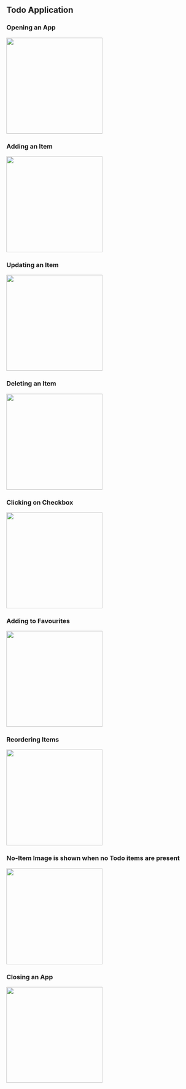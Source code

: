 
## Todo Application

### Opening an App
<img src="gif/opening_gif.gif" width="250"/>

### Adding an Item
<img src="gif/add_gif.gif" width="250"/>

### Updating an Item
<img src="gif/update_gif.gif" width="250"/>

### Deleting an Item
<img src="gif/delete_gif.gif" width="250"/>

### Clicking on Checkbox
<img src="gif/checkboxed_gif.gif" width="250"/>

### Adding to Favourites
<img src="gif/favourite_gif.gif" width="250">

### Reordering Items
<img src="gif/reorder_gif.gif" width="250"/>

### No-Item Image is shown when no Todo items are present
<img src="gif/no-items.png" width="250"/>

### Closing an App
<img src="gif/closing_gif.gif" width="250"/>
